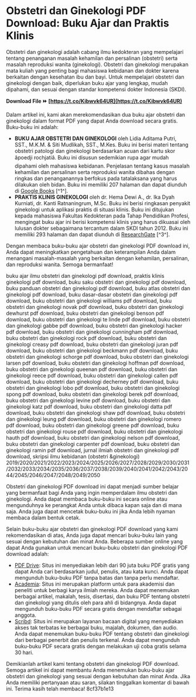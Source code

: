 # Obstetri dan Ginekologi PDF Download: Buku Ajar dan Praktis Klinis
 
Obstetri dan ginekologi adalah cabang ilmu kedokteran yang mempelajari tentang penanganan masalah kehamilan dan persalinan (obstetri) serta masalah reproduksi wanita (ginekologi). Obstetri dan ginekologi merupakan mata kuliah yang penting bagi mahasiswa kebidanan dan dokter karena berkaitan dengan kesehatan ibu dan bayi. Untuk mempelajari obstetri dan ginekologi dengan baik, diperlukan buku ajar yang lengkap, mudah dipahami, dan sesuai dengan standar kompetensi dokter Indonesia (SKDI).
 
**Download File ⏩ [https://t.co/Kibwvk64UR](https://t.co/Kibwvk64UR)**


 
Dalam artikel ini, kami akan merekomendasikan dua buku ajar obstetri dan ginekologi dalam format PDF yang dapat Anda download secara gratis. Buku-buku ini adalah:
 
- **BUKU AJAR OBSTETRI DAN GINEKOLOGI** oleh Lidia Aditama Putri, SST., M.K.M. & Siti Mudlikah, SST., M.Kes. Buku ini berisi materi tentang obstetri patologi dan ginekologi berdasarkan acuan dari kartu skor âpoedji rochjatiâ. Buku ini disusun sedemikian rupa agar mudah dipahami oleh mahasiswa kebidanan. Penjelasan tentang kasus masalah kehamilan dan persalinan serta reproduksi wanita dibahas dengan ringkas dan penanganannya berfokus pada tatalaksana yang harus dilakukan oleh bidan. Buku ini memiliki 207 halaman dan dapat diunduh di [Google Books](https://books.google.com/books/about/BUKU_AJAR_OBSTETRI_DAN_GINEKOLOGI.html?id=TiEWEAAAQBAJ) [^1^].
- **PRAKTIS KLINIS GINEKOLOGI** oleh dr. Hema Dewi A., dr. Ika Dyah Kurniati, dr. Kanti Ratnaningrum, M.Sc. Buku ini berisi ringkasan penyakit ginekologi untuk aplikasi praktis di situasi klinis. Buku ini ditujukan kepada mahasiswa Fakultas Kedokteran pada Tahap Pendidikan Profesi, mengingat buku ajar ini berisi kompetensi klinis yang harus dikuasai oleh lulusan dokter sebagaimana tercantum dalam SKDI tahun 2012. Buku ini memiliki 293 halaman dan dapat diunduh di [ResearchGate](https://www.researchgate.net/publication/351096328_Praktis_Klinis_GINEKOLOGI) [^3^].

Dengan membaca buku-buku ajar obstetri dan ginekologi PDF download ini, Anda dapat meningkatkan pengetahuan dan keterampilan Anda dalam menangani masalah-masalah yang berkaitan dengan kehamilan, persalinan, dan reproduksi wanita. Semoga bermanfaat!
 
buku ajar ilmu obstetri dan ginekologi pdf download,  praktis klinis ginekologi pdf download,  buku saku obstetri dan ginekologi pdf download,  buku panduan obstetri dan ginekologi pdf download,  buku atlas obstetri dan ginekologi pdf download,  buku dasar-dasar obstetri dan ginekologi pdf download,  buku obstetri dan ginekologi williams pdf download,  buku obstetri dan ginekologi novak pdf download,  buku obstetri dan ginekologi dewhurst pdf download,  buku obstetri dan ginekologi benson pdf download,  buku obstetri dan ginekologi te linde pdf download,  buku obstetri dan ginekologi gabbe pdf download,  buku obstetri dan ginekologi hacker pdf download,  buku obstetri dan ginekologi cunningham pdf download,  buku obstetri dan ginekologi rock pdf download,  buku obstetri dan ginekologi creasy pdf download,  buku obstetri dan ginekologi juran pdf download,  buku obstetri dan ginekologi beckmann pdf download,  buku obstetri dan ginekologi schorge pdf download,  buku obstetri dan ginekologi larsen pdf download,  buku obstetri dan ginekologi hoffman pdf download,  buku obstetri dan ginekologi queenan pdf download,  buku obstetri dan ginekologi reece pdf download,  buku obstetri dan ginekologi callen pdf download,  buku obstetri dan ginekologi decherney pdf download,  buku obstetri dan ginekologi lobo pdf download,  buku obstetri dan ginekologi spong pdf download,  buku obstetri dan ginekologi berek pdf download,  buku obstetri dan ginekologi levine pdf download,  buku obstetri dan ginekologi katz pdf download,  buku obstetri dan ginekologi datta pdf download,  buku obstetri dan ginekologi shaw pdf download,  buku obstetri dan ginekologi leung pdf download,  buku obstetri dan ginekologi romero pdf download,  buku obstetri dan ginekologi greene pdf download,  buku obstetri dan ginekologi rouse pdf download,  buku obstetri dan ginekologi hauth pdf download,  buku obstetri dan ginekologi nelson pdf download,  buku obstetri dan ginekologi carpenter pdf download,  buku obstetri dan ginekologi ramin pdf download,  jurnal ilmiah obstetri dan ginekologi pdf download,  skripsi ilmu kebidanan (obstetri &ginekologi) 2019/2020/2021/2022/2023/2024/2025/2026/2027/2028/2029/2030/2031/2032/2033/2034/2035/2036/2037/2038/2039/2040/2041/2042/2043/2044/2045/2046/2047/2048/2049/2050
  
Obstetri dan ginekologi PDF download ini dapat menjadi sumber belajar yang bermanfaat bagi Anda yang ingin memperdalam ilmu obstetri dan ginekologi. Anda dapat membaca buku-buku ini secara online atau mengunduhnya ke perangkat Anda untuk dibaca kapan saja dan di mana saja. Anda juga dapat mencetak buku-buku ini jika Anda lebih nyaman membaca dalam bentuk cetak.
 
Selain buku-buku ajar obstetri dan ginekologi PDF download yang kami rekomendasikan di atas, Anda juga dapat mencari buku-buku lain yang sesuai dengan kebutuhan dan minat Anda. Beberapa sumber online yang dapat Anda gunakan untuk mencari buku-buku obstetri dan ginekologi PDF download adalah:

- [PDF Drive](https://www.pdfdrive.com/): Situs ini menyediakan lebih dari 90 juta buku PDF gratis yang dapat Anda cari berdasarkan judul, penulis, atau kata kunci. Anda dapat mengunduh buku-buku PDF tanpa batas dan tanpa perlu mendaftar.
- [Academia](https://www.academia.edu/): Situs ini merupakan platform untuk para akademisi dan peneliti untuk berbagi karya ilmiah mereka. Anda dapat menemukan berbagai artikel, makalah, tesis, disertasi, dan buku PDF tentang obstetri dan ginekologi yang ditulis oleh para ahli di bidangnya. Anda dapat mengunduh buku-buku PDF secara gratis dengan mendaftar sebagai anggota.
- [Scribd](https://www.scribd.com/): Situs ini merupakan layanan bacaan digital yang menyediakan akses tak terbatas ke berbagai buku, majalah, dokumen, dan audio. Anda dapat menemukan buku-buku PDF tentang obstetri dan ginekologi dari berbagai penerbit dan penulis terkenal. Anda dapat mengunduh buku-buku PDF secara gratis dengan melakukan uji coba gratis selama 30 hari.

Demikianlah artikel kami tentang obstetri dan ginekologi PDF download. Semoga artikel ini dapat membantu Anda menemukan buku-buku ajar obstetri dan ginekologi yang sesuai dengan kebutuhan dan minat Anda. Jika Anda memiliki pertanyaan atau saran, silakan tinggalkan komentar di bawah ini. Terima kasih telah membaca!
 8cf37b1e13
 
